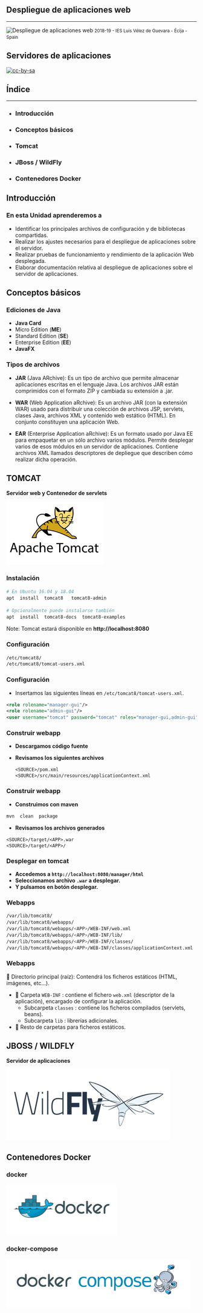 <!---
Ejemplos de inserción de videos

<video class="stretch" controls><source src="http://clips.vorwaerts-gmbh.de/big_buck_bunny.mp4" type="video/mp4"></video>
<iframe width="560" height="315" src="https://www.youtube.com/embed/3RBq-WlL4cU" frameborder="0" allowfullscreen></iframe>

slide: data-background="#ff0000" 
element: class="fragment" data-fragment-index="1"
-->

## Despliegue de aplicaciones web
---
![Despliegue de aplicaciones web](http://jamj2000.github.io/despliegueaplicacionesweb/despliegueaplicacionesweb.png)
<small> 2018-19 - IES Luis Vélez de Guevara - Écija - Spain </small>


## Servidores de aplicaciones

[![cc-by-sa](http://jamj2000.github.io/despliegueaplicacionesweb/cc-by-sa.png)](http://creativecommons.org/licenses/by-sa/4.0/)


## Índice
--- 
- ### Introducción
- ### Conceptos básicos
- ### Tomcat
- ### JBoss / WildFly
- ### Contenedores Docker

<!--- Note: Nota a pie de página. -->



## Introducción


### En esta Unidad aprenderemos a

- Identificar los principales archivos de configuración y de bibliotecas compartidas.
- Realizar los ajustes necesarios para el despliegue de aplicaciones sobre el servidor.
- Realizar pruebas de funcionamiento y rendimiento de la aplicación Web desplegada.
- Elaborar documentación relativa al despliegue de aplicaciones sobre el servidor de aplicaciones.



## Conceptos básicos


### Ediciones de Java

- **Java Card**
- Micro Edition (**ME**)
- Standard Edition (**SE**)
- Enterprise Edition (**EE**)
- **JavaFX** 


###  Tipos de archivos

- **JAR** (Java ARchive): Es un tipo de archivo que permite almacenar aplicaciones escritas en el lenguaje Java. Los archivos JAR están comprimidos con el formato ZIP y cambiada su extensión a .jar. 

- **WAR** (Web Application aRchive): Es un archivo JAR (con la extensión WAR) usado para distribuir una colección de archivos JSP, servlets, clases Java, archivos XML y contenido web estático (HTML). En conjunto constituyen una aplicación Web.

- **EAR** (Enterprise Application aRchive): Es un formato usado por Java EE para empaquetar en un sólo archivo varios módulos. Permite desplegar varios de esos módulos en un servidor de aplicaciones. Contiene archivos XML llamados descriptores de depliegue que describen cómo realizar dicha operación.



## TOMCAT

**Servidor web y Contenedor de servlets**

![Tomcat](assets/tomcat.png)


### Instalación

```bash
# En Ubuntu 16.04 y 18.04
apt  install  tomcat8   tomcat8-admin

# Opcionalmente puede instalarse también
apt  install  tomcat8-docs  tomcat8-examples
```

Note: Tomcat estará disponible en **http://localhost:8080**


### Configuración

```bash
/etc/tomcat8/
/etc/tomcat8/tomcat-users.xml
```


### Configuración

- Insertamos las siguientes líneas en `/etc/tomcat8/tomcat-users.xml`.

```xml
<role rolename="manager-gui"/>
<role rolename="admin-gui"/>
<user username="tomcat" password="tomcat" roles="manager-gui,admin-gui"/>
```


### Construir webapp

- **Descargamos código fuente**
- **Revisamos los siguientes archivos**

  ```
  <SOURCE>/pom.xml
  <SOURCE>/src/main/resources/applicationContext.xml
  ```


### Construir webapp

- **Construimos con maven**

```bash
mvn  clean  package
```

- **Revisamos los archivos generados**

```
<SOURCE>/target/<APP>.war 
<SOURCE>/target/<APP>/  
```


### Desplegar en tomcat

- **Accedemos a `http://localhost:8080/manager/html`**
- **Seleccionamos archivo `.war` a desplegar.**
- **Y pulsamos en botón desplegar.**


###  Webapps

```bash
/var/lib/tomcat8/
/var/lib/tomcat8/webapps/
/var/lib/tomcat8/webapps/<APP>/WEB-INF/web.xml
/var/lib/tomcat8/webapps/<APP>/WEB-INF/lib/
/var/lib/tomcat8/webapps/<APP>/WEB-INF/classes/
/var/lib/tomcat8/webapps/<APP>/WEB-INF/classes/applicationContext.xml
```


### Webapps

 Directorio principal (raíz): Contendrá los ficheros estáticos (HTML, imágenes, etc...).

-  Carpeta `WEB-INF` : contiene el fichero `web.xml` (descriptor de la aplicación), encargado de configurar la aplicación.
    - Subcarpeta `classes` : contiene los ficheros compilados (servlets, beans).
    - Subcarpeta `lib` : librerías adicionales.
-  Resto de carpetas para ficheros estáticos.



## JBOSS / WILDFLY

**Servidor de aplicaciones**

![WildFly](assets/wildfly.png)



## Contenedores Docker


### docker

![Docker](assets/docker.png)


### docker-compose

![Docker compose](assets/docker-compose.png)